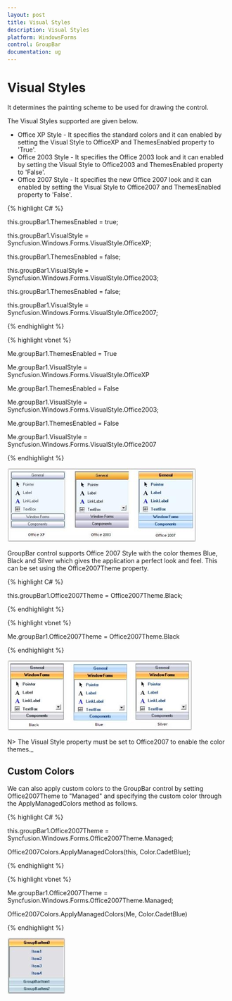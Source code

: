 ```yaml
---
layout: post
title: Visual Styles
description: Visual Styles
platform: WindowsForms
control: GroupBar
documentation: ug
---
```

# Visual Styles


It determines the painting scheme to be used for drawing the control. 

The Visual Styles supported are given below.

* Office XP Style - It specifies the standard colors and it can enabled by setting the Visual Style to OfficeXP and ThemesEnabled property to 'True'.
* Office 2003 Style - It specifies the Office 2003 look and it can enabled by setting the Visual Style to Office2003 and ThemesEnabled property to 'False'.
* Office 2007 Style - It specifies the new Office 2007 look and it can enabled by setting the Visual Style to Office2007 and ThemesEnabled property to 'False'.

{% highlight C# %}  

this.groupBar1.ThemesEnabled = true;

this.groupBar1.VisualStyle = Syncfusion.Windows.Forms.VisualStyle.OfficeXP;



this.groupBar1.ThemesEnabled = false;

this.groupBar1.VisualStyle = Syncfusion.Windows.Forms.VisualStyle.Office2003;



this.groupBar1.ThemesEnabled = false;

this.groupBar1.VisualStyle = Syncfusion.Windows.Forms.VisualStyle.Office2007;

{% endhighlight %}

{% highlight vbnet %} 



Me.groupBar1.ThemesEnabled = True

Me.groupBar1.VisualStyle = Syncfusion.Windows.Forms.VisualStyle.OfficeXP



Me.groupBar1.ThemesEnabled = False

Me.groupBar1.VisualStyle = Syncfusion.Windows.Forms.VisualStyle.Office2003;



Me.groupBar1.ThemesEnabled = False

Me.groupBar1.VisualStyle = Syncfusion.Windows.Forms.VisualStyle.Office2007

{% endhighlight %}

 ![](Overview_images/Overview_img39.jpeg) 


GroupBar control supports Office 2007 Style with the color themes Blue, Black and Silver which gives the application a perfect 
look and feel. This can be set using the Office2007Theme property.



{% highlight C# %}  

this.groupBar1.Office2007Theme = Office2007Theme.Black;

{% endhighlight %}


{% highlight vbnet %} 

Me.groupBar1.Office2007Theme = Office2007Theme.Black

{% endhighlight %}

 ![](Overview_images/Overview_img40.jpeg) 



N> The Visual Style property must be set to Office2007 to enable the color themes._

## Custom Colors

We can also apply custom colors to the GroupBar control by setting Office2007Theme to "Managed" and specifying the custom color through the ApplyManagedColors method as follows.

{% highlight C# %} 

this.groupBar1.Office2007Theme = Syncfusion.Windows.Forms.Office2007Theme.Managed;

Office2007Colors.ApplyManagedColors(this, Color.CadetBlue);

 {% endhighlight %}

 
 
{% highlight vbnet %} 

Me.groupBar1.Office2007Theme = Syncfusion.Windows.Forms.Office2007Theme.Managed;

Office2007Colors.ApplyManagedColors(Me, Color.CadetBlue)

{% endhighlight %}

 ![](Overview_images/Overview_img42.jpeg) 

